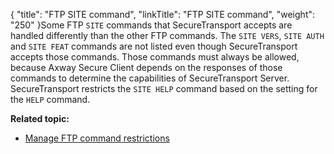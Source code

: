 {
    "title": "FTP SITE command",
    "linkTitle": "FTP SITE command",
    "weight": "250"
}Some FTP `SITE` commands that <span class="mc-variable axway_variables.Component_Short_Name variable">SecureTransport</span> accepts are handled differently than the other FTP commands. The `SITE VERS`, `SITE AUTH` and `SITE FEAT` commands are not listed even though <span class="mc-variable axway_variables.Component_Short_Name variable">SecureTransport</span> accepts those commands. Those commands must always be allowed, because <span class="mc-variable axway_variables.Company_Name variable">Axway</span> Secure Client depends on the responses of those commands to determine the capabilities of <span class="mc-variable axway_variables.Component_Short_Name variable">SecureTransport</span> Server. <span class="mc-variable axway_variables.Component_Short_Name variable">SecureTransport</span> restricts the `SITE HELP` command based on the setting for the `HELP` command.

**Related topic:**

-   <a href="../t_st_ftpcommandrestrictions" class="MCXref xref">Manage FTP command restrictions</a>
